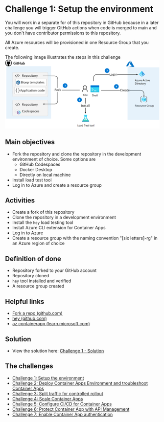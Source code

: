 # Challenge 1: Setup the environment
You will work in a separate for of this repository in GitHub because in a later challenge you will trigger GitHub actions when code is merged to main and you don't have contributor permissions to this repository.

All Azure resources will be provisioned in one Resource Group that you create.

The following image illustrates the steps in this challenge
![](images/challenge-1-overview.png)

## Main objectives
- Fork the repository and clone the repository in the development environment of choice. Some options are
  - GitHub Codespaces
  - Docker Desktop
  - Directly on local machine
- Install load test tool
- Log in to Azure and create a resource group

## Activities

- Create a fork of this repository
- Clone the repository in a development environment
- Install the `hey` load testing tool
- Install Azure CLI extension for Container Apps
- Log in to Azure
- Create a resource group with the naming convention "[six letters]-rg" in an Azure region of choice 

## Definition of done
- Repository forked to your GitHub account
- Repository cloned
- `hey` tool installed and verified
- A resource group created

## Helpful links
- [Fork a repo (github.com)](https://docs.github.com/en/get-started/quickstart/fork-a-repo)
- [hey (github.com)](https://github.com/rakyll/hey)
- [az containerapp (learn.microsoft.com)](https://learn.microsoft.com/en-us/cli/azure/containerapp?view=azure-cli-latest)

## Solution
- View the solution here: [Challenge 1 - Solution](solution1.md)
## The challenges

- [Challenge 1: Setup the environment](challenge1.md)
- [Challenge 2: Deploy Container Apps Environment and troubleshoot Container Apps](challenge2.md)
- [Challenge 3: Split traffic for controlled rollout](challenge3.md)
- [Challenge 4: Scale Container Apps](challenge4.md)
- [Challenge 5: Configure CI/CD for Container Apps](challenge5.md)
- [Challenge 6: Protect Container App with API Management](challenge6.md)
- [Challenge 7: Enable Container App authentication](challenge7.md)

